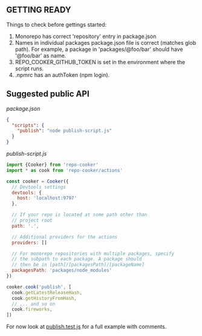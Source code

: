 
## GETTING READY

Things to check before gettings started:

1. Monorepo has correct 'repository' entry in package.json
2. Names in individual packages package.json file is correct (matches glob path). For example, a package in 'packages/@foo/bar' should have '@foo/bar' as name.
3. REPO_COOKER_GITHUB_TOKEN is set in the environment where the script runs.
4. .npmrc has an authToken (npm login).

## Suggested public API

*package.json*
```json
{
  "scripts": {
    "publish": "node publish-script.js"
  }
}
```

*publish-script.js*
```js
import {Cooker} from 'repo-cooker'
import * as cook from 'repo-cooker/actions'

const cooker = Cooker({
  // Devtools settings
  devtools: {
    host: 'localhost:9797'
  },

  // If your repo is located at some path other than
  // project root
  path: '.',

  // Additional providers for the actions
  providers: []

  // For monorepo repositories with multiple packages, specify
  // the subpath to each package. A package should
  // then be in [path]/[packagesPath]/[packageName]
  packagesPath: 'packages/node_modules'
})

cooker.cook('publish', [
  cook.getLatestReleaseHash,
  cook.getHistoryFromHash,
  // ... and so on
  cook.fireworks,
])
```

For now look at [publish.test.js](https://github.com/cerebral/repo-cooker/blob/master/test/integration/publish.test.js)
for a full example with comments.
